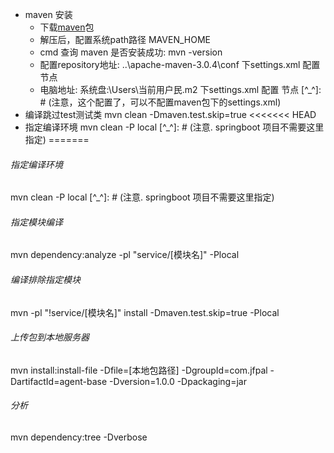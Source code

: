 - maven 安装
    - 下载[maven](https://maven.apache.org/download.cgi)包
    - 解压后，配置系统path路径 MAVEN_HOME
    - cmd 查询 maven 是否安装成功: mvn -version
    - 配置repository地址: ..\apache-maven-3.0.4\conf 下settings.xml 配置<localRepository/> 节点
    - 电脑地址: 系统盘:\Users\当前用户民\.m2 下settings.xml 配置<localRepository/> 节点 [^_^]: # (注意，这个配置了，可以不配置maven包下的settings.xml)
- 编译跳过test测试类
mvn clean -Dmaven.test.skip=true
<<<<<<< HEAD
- 指定编译环境
mvn clean -P local [^_^]: # (注意. springboot 项目不需要这里指定)
=======
###### 指定编译环境
mvn clean -P local [^_^]: # (注意. springboot 项目不需要这里指定)
###### 指定模块编译
mvn dependency:analyze -pl "service/[模块名]" -Plocal
###### 编译排除指定模块
mvn -pl "!service/[模块名]" install -Dmaven.test.skip=true -Plocal
###### 上传包到本地服务器
mvn install:install-file -Dfile=[本地包路径] -DgroupId=com.jfpal -DartifactId=agent-base -Dversion=1.0.0 -Dpackaging=jar
###### 分析
mvn dependency:tree -Dverbose
